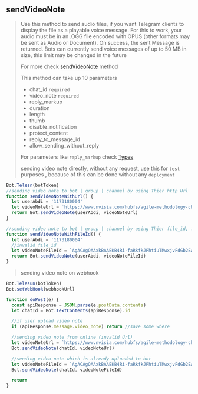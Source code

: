 ## sendVideoNote

> Use this method to send audio files, if you want Telegram clients to display the file as a playable voice message. For this to work, your audio must be in an .OGG file encoded with OPUS (other formats may be sent as Audio or Document). On success, the sent Message is returned. Bots can currently send voice messages of up to 50 MB in size, this limit may be changed in the future
>
> For more check [sendVideoNote](https://core.telegram.org/bots/api#sendvideonote) method
>
> This method can take up 10 parameters
>
> - chat_id `required`
> - video_note `required`
> - reply_markup
> - duration
> - length
> - thumb
> - disable_notification
> - protect_content
> - reply_to_message_id
> - allow_sending_without_reply
>
> For parameters like `reply_markup` check [Types](https://github.com/abdiu34567/telesn.js/tree/main/Docs/Types)
>
> sending video note directly, without any request, use this for `test` purposes , because of this can be done without any `deployment`

```js
Bot.Telesn(botToken)
//sending video note to bot | group | channel by using Thier http Url
function sendVideoNoteWithUrl() {
  let userAbdi = '1173180004'
  let videoNoteUrl = `https://www.nvisia.com/hubfs/agile-methodology-chicago.mp4`
  return Bot.sendVideoNote(userAbdi, videoNoteUrl)
}

//sending video note to bot | group | channel by using Thier file_id, file id can be found only if you upload file on Bot | group | channel
function sendVideoNoteWithFileId() {
  let userAbdi = '1173180004'
  //invalid file_id
  let videoNoteFileId = `AgACAgQAAxkBAAEKB4Ri-faRkfkJPhtiuTMwxjvFdGb2EAACf7gxG5ZTyVNio98lZ7PwIgEAAwIAA3MAAykE`
  return Bot.sendVideoNote(userAbdi, videoNoteFileId)
}
```

> sending video note on webhook

```js
Bot.Telesun(botToken)
Bot.setWebHook(webhookUrl)

function doPost(e) {
  const apiResponse = JSON.parse(e.postData.contents)
  let chatId = Bot.TextContents(apiResponse).id

  //if user upload video note
  if (apiResponse.message.video_note) return //save some where

  //sending video note from online (invalid Url)
  let videoNoteUrl = `https://www.nvisia.com/hubfs/agile-methodology-chicago.mp4`
  Bot.sendVideoNote(chatId, videoNoteUrl)

  //sending video note which is already uploaded to bot
  let videoNoteFileId = `AgACAgQAAxkBAAEKB4Ri-faRkfkJPhtiuTMwxjvFdGb2EAACf7gxG5ZTyVNio98lZ7PwIgEAAwIAA3MAAykE`
  Bot.sendVideoNote(chatId, videoNoteFileId)

  return
}
```
